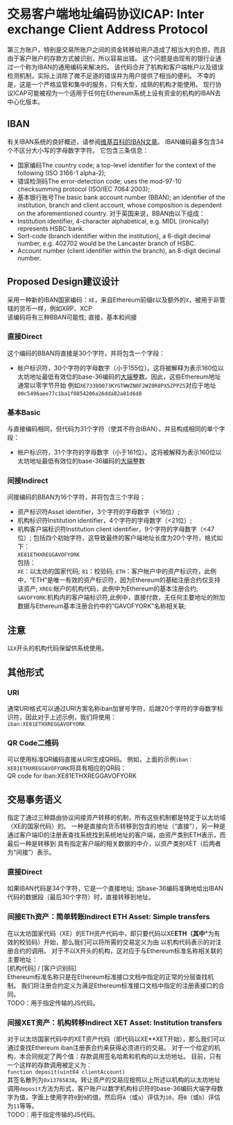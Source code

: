 # 交易客户端地址编码协议ICAP: Inter exchange Client Address Protocol
第三方账户，特别是交易所账户之间的资金转移给用户造成了相当大的负担，而且由于客户账户的存款方式被识别，所以容易出错。 这个问题是由现有的银行业通过一个称为IBAN的通用编码来解决的。 该代码合并了机构和客户端帐户以及错误检测机制，实际上消除了微不足道的错误并为用户提供了相当的便利。 不幸的是，这是一个严格监管和集中的服务，只有大型，成熟的机构才能使用。 现行协议ICAP可能被视为一个适用于任何在Ethereum系统上设有资金的机构的IBAN去中心化版本。
## IBAN
有关IBAN系统的良好概述，请参阅[维基百科的IBAN文章](https://en.wikipedia.org/wiki/International_Bank_Account_Number)。 IBAN编码最多包含34个不区分大小写的字母数字字符。 它包含三条信息：  
* 国家编码The country code; a top-level identifier for the context of the following (ISO 3166-1 alpha-2);
* 错误检测码The error-detection code; uses the mod-97-10 checksumming protocol (ISO/IEC 7064:2003);
* 基本银行账号The basic bank account number (BBAN); an identifier of the institution, branch and client account, whose composition is dependent on the aforementioned country.
对于英国来说，BBAN由以下组成：
* Institution identifier, 4-character alphabetical, e.g. MIDL (ironically) represents HSBC bank.
* Sort-code (branch identifier within the institution), a 6-digit decimal number, e.g. 402702 would be the Lancaster branch of HSBC.
* Account number (client identifier within the branch), an 8-digit decimal number.
## Proposed Design建议设计
采用一种新的IBAN国家编码：`XE`，来自Ethereum前缀`E`以及额外的`X`，被用于非管辖的货币一样，例如XRP、XCP  
该编码将有三种BBAN可能性; 直接，基本和间接
### 直接Direct
这个编码的BBAN将直接是30个字符，并将包含一个字段：  
* 帐户标识符，30个字符的字母数字（小于155位）。这将被解释为表示160位以太坊地址最低有效位的base-36编码的[大端](http://blog.csdn.net/andkylee/article/details/5361078)整数。因此，这些Ethereum地址通常以零字节开始
例如`XE7338O073KYGTWWZN0F2WZ0R8PX5ZPPZS`对应于地址`00c5496aee77c1ba1f0854206a26dda82a81d6d8`
### 基本Basic
与直接编码相同，但代码为31个字符（使其不符合IBAN），并且构成相同的单个字段：
* 帐户标识符，31个字符的字母数字（小于161位）。这将被解释为表示160位以太坊地址最低有效位的base-36编码的[大端](http://blog.csdn.net/andkylee/article/details/5361078)整数
### 间接Indirect
间接编码的BBAN为16个字符，并将包含三个字段：
* 资产标识符Asset identifier，3个字符的字母数字（<16位）;
* 机构标识符Institution identifier，4个字符的字母数字（<21位）;
* 机构客户端标识符Institution client identifier，9个字符的字母数字（<47位）;
包括四个初始字符，这导致最终的客户端地址长度为20个字符，格式如下：  
`XE81ETHXREGGAVOFYORK`  
包括：  
`XE`：以太坊的国家代码;
`81`：校验码;
`ETH`：客户帐户中的资产标识符，此例中，“ETH”是唯一有效的资产标识符，因为Ethereum的基础注册合约仅支持该资产;
`XREG`:帐户的机构代码，此例中为Ethereum的基本注册合约;
`GAVOFYORK`:机构内的客户端标识符,此例中，直接付款，无任何主要地址的附加数据与Ethereum基本注册合约中的“GAVOFYORK”名称相关联;
## 注意
以`X`开头的机构代码保留供系统使用。
## 其他形式
### URI
通常URI格式可以通过URI方案名称iban加冒号字符，后跟20个字符的字母数字标识符，因此对于上述示例，我们将使用：  
`iban:XE81ETHXREGGAVOFYORK`
### QR Code二维码
可以使用标准QR编码直接从URI生成QR码。 例如，上面的示例`iban：XE81ETHXREGGAVOFYORK`将具有相应的QR码：  
QR code for iban:XE81ETHXREGGAVOFYORK
## 交易事务语义
指定了通过三种路由协议间接资产转移的机制，所有这些机制都是特定于以太坊域（XE的国家代码）的。 一种是直接向货币转移到包含的地址（“直接”），另一种是通过客户端ID的注册表查找系统找到系统地址的客户端，由资产类别ETH表示，而最后一种是转移到 具有指定客户端的相关数据的中介，以资产类别XET（后两者为“间接”）表示。
### 直接Direct
如果IBAN代码是34个字符，它是一个直接地址; 当base-36编码准确地给出IBAN代码的数据段（最后30个字符）时，直接转移到地址。
### 间接ETh资产：简单转账Indirect ETH Asset: Simple transfers
在以太坊国家代码（XE）的ETH资产代码中，即只要代码以XE**ETH（其中***为有效的校验码）开始，那么我们可以将所需的交易定义为由 以机构代码表示的对注册合约的调用。 对于不以X开头的机构，这对应于与Ethereum标准名称相关联的主要地址：  
[机构代码] / [客户识别码]  
Ethereum标准名称只是在Ethereum标准接口文档中指定的正常的分层查找机制。
我们将注册合约定义为满足Ethereum标准接口文档中指定的注册表接口的合同。  
TODO：用于指定传输的JS代码。
### 间接XET资产：机构转移Indirect XET Asset: Institution transfers
对于以太坊国家代码中的XET资产代码（即代码以XE**XET开始），那么我们可以通过查找Ethereum iban注册表合约来获得必须进行的交易。 对于一个给定的机构，本合同规定了两个值：存款调用签名哈希和机构的以太坊地址。
目前，只有一个这样的存款调用被定义为：  
`function deposit(uint64 clientAccount)`  
其签名散列为`0x13765838`。转让资产的交易应按照以上所述以机构的以太坊地址调用`deposit`方法为形式，客户账户以数字机构标识符的base-36编码大端字母数字为值，字面上使用字符`0`到`9`的值，然后将`A`（或`a`）评估为`10`，将`B`（或`b`）评估为`11`等等。  
TODO：用于指定传输的JS代码。